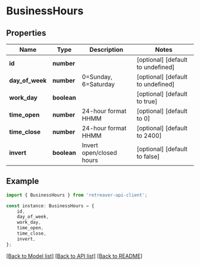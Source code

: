# BusinessHours


## Properties

Name | Type | Description | Notes
------------ | ------------- | ------------- | -------------
**id** | **number** |  | [optional] [default to undefined]
**day_of_week** | **number** | 0&#x3D;Sunday, 6&#x3D;Saturday | [optional] [default to undefined]
**work_day** | **boolean** |  | [optional] [default to true]
**time_open** | **number** | 24-hour format HHMM | [optional] [default to 0]
**time_close** | **number** | 24-hour format HHMM | [optional] [default to 2400]
**invert** | **boolean** | Invert open/closed hours | [optional] [default to false]

## Example

```typescript
import { BusinessHours } from 'retreaver-api-client';

const instance: BusinessHours = {
    id,
    day_of_week,
    work_day,
    time_open,
    time_close,
    invert,
};
```

[[Back to Model list]](../README.md#documentation-for-models) [[Back to API list]](../README.md#documentation-for-api-endpoints) [[Back to README]](../README.md)
